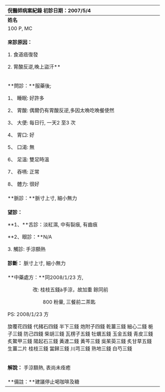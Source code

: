 ﻿|**倪醫師病案紀錄**     初診日期：2007/5/4|
| :- |
|**姓名**|**性別：**|**年齡及體型**|**來診日期：**|
|100 P, MC|男|57歲 胖|2008/4/2|
|<p>**來診原因：**</p><p>1\. 食道癌復發</p><p>2\. 胃酸反逆,晚上盜汗** </p>|
|<p>**問診：**服藥後;</p><p>1、 睡眠: 好許多</p><p>2、 胃酸: 偶爾仍有胃酸反逆,多因太晚吃晚餐使然</p><p>3、 大便: 每日行, 一天2 至3 次</p><p>4、 胃口: 好</p><p>5、 口渴: 無</p><p>6、 足溫: 雙足時溫</p><p>7、 吞嚥: 正常</p><p>8、 體力: 很好</p>|
|**脈診：**脈寸上寸, 細小無力|
|<p>**望診：**</p><p>**1、**舌診：淡紅濕, 中有裂痕, 有齒痕</p><p>**2、眼診：**N/A</p><p>3\. 觸診: 手涼額熱</p>|
|**診斷：** 脈寸上寸, 細小無力|
|<p>**中藥處方：**同2008/1/23 方,</p><p>`          `改: 桂枝五錢à手涼，故加重   餘同前</p><p>`              `800 粉量, 三餐前二茶匙</p><p></p><p>PS: 2008/1/23 方</p><p>旋覆花四錢 代赭石四錢 半下三錢 炮附子四錢 乾薑三錢 細心二錢 梔子三錢 防己四錢 柴胡三錢 瓦楞子五錢 牡蠣五錢 玉金五錢 青皮三錢 炙鱉甲三錢 陽起石三錢 黃連二錢 黃芩三錢 吳茱萸三錢 炙甘草五錢 生薑二片 桂枝三錢 當歸三錢 川芎三錢 熟地三錢 白芍三錢 </p><p></p>|
|<p>**解說：**  手涼額熱, 表尚未痊癒</p><p></p>|
|**備註：**建議停止喝咖啡及糖|

